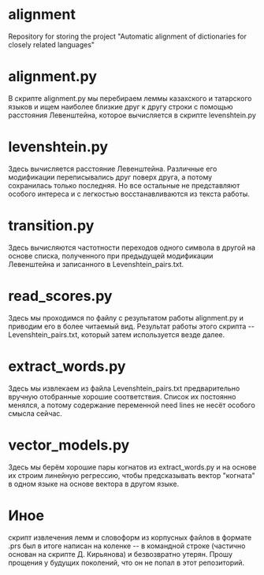 # alignment
Repository for storing the project "Automatic alignment of dictionaries for closely related languages"

# alignment.py
В скрипте alignment.py мы перебираем леммы казахского и татарского языков и ищем наиболее близкие друг к другу строки с помощью расстояния Левенштейна, которое вычисляется в скрипте levenshtein.py

# levenshtein.py
Здесь вычисляется расстояние Левенштейна. Различные его модификации переписывались друг поверх друга, а потому сохранилась только последняя. Но все остальные не представляют особого интереса и с легкостью восстанавливаются из текста работы.

# transition.py
Здесь вычисляются частотности переходов одного символа в другой на основе списка, полученного при предыдущей модификации Левенштейна и записанного в Levenshtein_pairs.txt.

# read_scores.py
Здесь мы проходимся по файлу с результатом работы alignment.py и приводим его в более читаемый вид. Результат работы этого скрипта -- Levenshtein_pairs.txt, который затем используется везде далее.

# extract_words.py
Здесь мы извлекаем из файла Levenshtein_pairs.txt предварительно вручную отобранные хорошие соответствия. Список их постоянно менялся, а потому содержание переменной need lines не несёт особого смысла сейчас.

# vector_models.py
Здесь мы берём хорошие пары когнатов из extract_words.py и на основе их строим линейную регрессию, чтобы предсказывать вектор "когната" в одном языке на основе вектора в другом языке.

# Иное
скрипт извлечения лемм и словоформ из корпусных файлов в формате .prs был в итоге написан на коленке -- в командной строке (частично основан на скрипте Д. Кирьянова) и безвозвратно утерян. Прошу прощения у будущих поколений, что он не попал в этот репозиторий.
